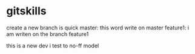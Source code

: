 # gitskills
create a new branch is quick
master:
this word write on master
feature1:
i am writen on the branch feature1

this is a new dev i test to no-ff model
